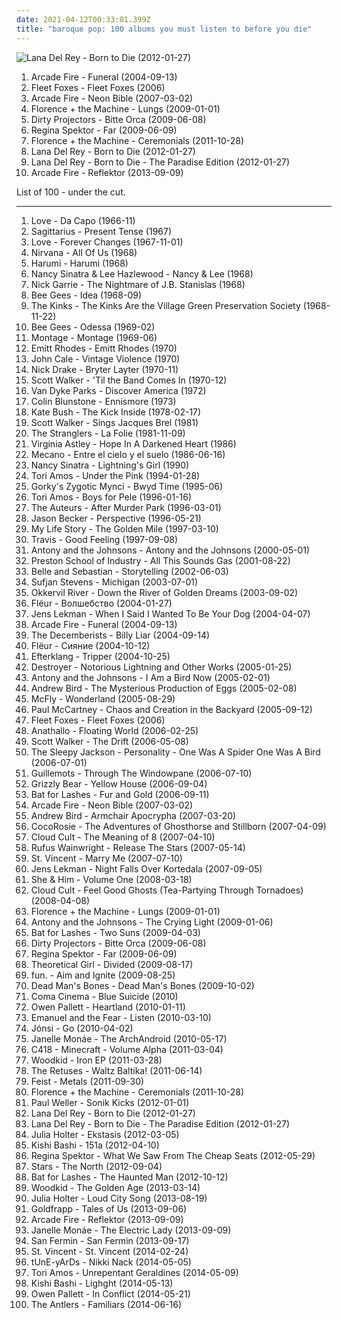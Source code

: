 ```yaml
---
date: 2021-04-12T00:33:01.399Z
title: "baroque pop: 100 albums you must listen to before you die"
---
```

![Lana Del Rey - Born to Die (2012-01-27)](http://coverartarchive.org/release/c98842dc-f272-4716-b59e-0b706e844836/28024609400-500.jpg "Lana Del Rey - Born to Die (2012-01-27)")
<ol class="albums">
<li data-cover="http://coverartarchive.org/release/26cdc327-38f2-4200-b5dc-f2fa0e13fcfe/1189320642-500.jpg" data-tags="indie rock" role="button">Arcade Fire - Funeral (2004-09-13)</li>
<li data-cover="http://coverartarchive.org/release/b71b6a8f-b6c4-4d25-98e4-6c72b2474667/2730327014-500.jpg" data-tags="folk, indie" role="button">Fleet Foxes - Fleet Foxes (2006)</li>
<li data-cover="http://coverartarchive.org/release/e9d5f43f-826f-3a52-8890-084d0863d687/2096303717-500.jpg" data-tags="indie rock, indie" role="button">Arcade Fire - Neon Bible (2007-03-02)</li>
<li data-cover="http://coverartarchive.org/release/11572329-7330-36eb-bcfb-787987c783be/9704570995-500.jpg" data-tags="indie" role="button">Florence + the Machine - Lungs (2009-01-01)</li>
<li data-cover="http://coverartarchive.org/release/5a5b5fe2-0898-3026-afb7-378fb8373752/8131494180-500.jpg" data-tags="experimental, indie rock, freak folk" role="button">Dirty Projectors - Bitte Orca (2009-06-08)</li>
<li data-cover="http://coverartarchive.org/release/8de3f2da-225f-49de-bb40-7a58e3bb0518/3715735677-500.jpg" data-tags="pop, piano, anti-folk, indie, alternative, indie pop, indie rock, 00s" role="button">Regina Spektor - Far (2009-06-09)</li>
<li data-cover="http://coverartarchive.org/release/c4cd4554-e6c2-4474-9e03-305b586007a1/17890002299-500.jpg" data-tags="indie, female vocalists" role="button">Florence + the Machine - Ceremonials (2011-10-28)</li>
<li data-cover="http://coverartarchive.org/release/c98842dc-f272-4716-b59e-0b706e844836/28024609400-500.jpg" data-tags="baroque pop, trip-hop, alternative" role="button">Lana Del Rey - Born to Die (2012-01-27)</li>
<li data-cover="http://coverartarchive.org/release/d2ee5e04-e4f2-4c1e-92f1-89723aa51370/28023085962-500.jpg" data-tags="baroque pop, trip hop, dream pop, trip-hop, indie pop, female vocalists" role="button">Lana Del Rey - Born to Die - The Paradise Edition (2012-01-27)</li>
<li data-cover="http://coverartarchive.org/release/660b4600-6d15-46c7-986b-650c26b97ddf/11070767669-500.jpg" data-tags="indie rock" role="button">Arcade Fire - Reflektor (2013-09-09)</li>
</ol>
List of 100 - under the cut.
<!-- more -->

_________________

<ol class="albums">
<li data-cover="http://coverartarchive.org/release/58713cce-6dec-409a-b674-f30050f6fb82/5949082744-500.jpg" data-tags="psychedelic, 60s" role="button">
Love - Da Capo (1966-11)
</li>
<li data-cover="http://coverartarchive.org/release/7bab58a3-1769-467e-9d30-4a2b2761019d/27584215433-500.jpg" data-tags="sunshine pop, psychedelic" role="button">
Sagittarius - Present Tense (1967)
</li>
<li data-cover="http://coverartarchive.org/release/d734f1d2-e3de-347b-b2c0-6bb92efe8c79/5949145621-500.jpg" data-tags="psychedelic, psychedelic rock, 60s" role="button">
Love - Forever Changes (1967-11-01)
</li>
<li data-cover="http://coverartarchive.org/release/d55d9495-c5b3-4db2-92a9-89a5a8d07f1b/27898587576-500.jpg" data-tags="60s, progressive rock" role="button">
Nirvana - All Of Us (1968)
</li>
<li data-cover="https://img.discogs.com/qBO4M0g2RVYmeS9RZtaHunS5Vvg=/fit-in/594x600/filters:strip_icc():format(jpeg):mode_rgb():quality(90)/discogs-images/R-1557450-1351949867-9125.jpeg.jpg" data-tags="psychedelic rock" role="button">
Harumi - Harumi (1968)
</li>
<li data-cover="https://img.discogs.com/mybFD7GXpZAwbDkPS_9PVLeBEGo=/fit-in/600x608/filters:strip_icc():format(jpeg):mode_rgb():quality(90)/discogs-images/R-1904441-1507107587-5317.jpeg.jpg" data-tags="oldies, duets" role="button">
Nancy Sinatra & Lee Hazlewood - Nancy & Lee (1968)
</li>
<li data-cover="https://img.discogs.com/Fl1Ff9O_ESOOU8G6Xqa6VpHQ_wo=/fit-in/600x634/filters:strip_icc():format(jpeg):mode_rgb():quality(90)/discogs-images/R-14311131-1571998296-8145.jpeg.jpg" data-tags="british, folk, baroque pop, psychedelic, debut album, one and only album, excelso" role="button">
Nick Garrie - The Nightmare of J.B. Stanislas (1968)
</li>
<li data-cover="http://coverartarchive.org/release/7bcfed4f-d583-4607-9a14-6da0a60350c0/10325742178-500.jpg" data-tags="60s" role="button">
Bee Gees - Idea (1968-09)
</li>
<li data-cover="https://img.discogs.com/ab__G-H8T6w87q5XPpCYOQOQcwo=/fit-in/600x597/filters:strip_icc():format(jpeg):mode_rgb():quality(90)/discogs-images/R-694867-1220183882.jpeg.jpg" data-tags="60s" role="button">
The Kinks - The Kinks Are the Village Green Preservation Society (1968-11-22)
</li>
<li data-cover="https://img.discogs.com/h09j3rFsID_d3IQDD9P3EXbhQSk=/fit-in/600x600/filters:strip_icc():format(jpeg):mode_rgb():quality(90)/discogs-images/R-503157-1136621189.jpeg.jpg" data-tags="60s, psychedelic pop" role="button">
Bee Gees - Odessa (1969-02)
</li>
<li data-cover="https://img.discogs.com/LTjVR92xv3CFJjHg9B1_O7tiFTI=/fit-in/480x480/filters:strip_icc():format(jpeg):mode_rgb():quality(90)/discogs-images/R-608901-1296035276.jpeg.jpg" data-tags="classic rock, 60s, progressive rock, baroque pop, finland, unterberger" role="button">
Montage - Montage (1969-06)
</li>
<li data-cover="https://img.discogs.com/m1LRBYq-fZyGN19YuD43YS47n0A=/fit-in/600x600/filters:strip_icc():format(jpeg):mode_rgb():quality(90)/discogs-images/R-1684582-1595449542-3982.jpeg.jpg" data-tags="my most favorites, from a long time ago" role="button">
Emitt Rhodes - Emitt Rhodes (1970)
</li>
<li data-cover="https://img.discogs.com/mEZJWBt4ebrznwBCtifb0xeE8Pw=/fit-in/600x596/filters:strip_icc():format(jpeg):mode_rgb():quality(90)/discogs-images/R-10470208-1498082862-7740.jpeg.jpg" data-tags="rock, art rock" role="button">
John Cale - Vintage Violence (1970)
</li>
<li data-cover="http://coverartarchive.org/release/93d4c2fa-6749-3820-88df-b1f6df8cf48b/11682519206-500.jpg" data-tags="folk, singer-songwriter" role="button">
Nick Drake - Bryter Layter (1970-11)
</li>
<li data-cover="https://img.discogs.com/F4y4Ml7lqOoTrgR7WurZ40L_CQ8=/fit-in/380x380/filters:strip_icc():format(jpeg):mode_rgb():quality(90)/discogs-images/R-5843299-1404775547-8954.jpeg.jpg" data-tags="70s, usa, soft rock, baroque pop, elegant, 1970's, 70's, underplayed, made of awesome and win, underrated as hell, so underrated that it hurts, underrated so it hurts" role="button">
Scott Walker - 'Til the Band Comes In (1970-12)
</li>
<li data-cover="https://img.discogs.com/dBjr4eRodC_8Arxa4xEWuJow38s=/fit-in/301x300/filters:strip_icc():format(jpeg):mode_rgb():quality(90)/discogs-images/R-776417-1161724004.jpeg.jpg" data-tags="van dyke parks, steel pan" role="button">
Van Dyke Parks - Discover America (1972)
</li>
<li data-cover="http://coverartarchive.org/release/c972a9fe-c7de-4377-8f5e-fa6537e048ba/26473977011-500.jpg" data-tags="soft rock, baroque pop, library, russ ballard" role="button">
Colin Blunstone - Ennismore (1973)
</li>
<li data-cover="https://img.discogs.com/VRMb3RLFAY9udhH7Cg_XN6mNcVA=/fit-in/597x600/filters:strip_icc():format(jpeg):mode_rgb():quality(90)/discogs-images/R-3089864-1338821720-9527.jpeg.jpg" data-tags="70s, female vocalists" role="button">
Kate Bush - The Kick Inside (1978-02-17)
</li>
<li data-cover="https://img.discogs.com/Rgylx2szfSezdFhgUD4oHZBLrtM=/fit-in/600x598/filters:strip_icc():format(jpeg):mode_rgb():quality(90)/discogs-images/R-10194886-1494952151-2414.jpeg.jpg" data-tags="baroque pop" role="button">
Scott Walker - Sings Jacques Brel (1981)
</li>
<li data-cover="http://coverartarchive.org/release/c6911b3b-135f-4b7b-a2cc-b90ea1e11ac9/3514546977-500.jpg" data-tags="new wave" role="button">
The Stranglers - La Folie (1981-11-09)
</li>
<li data-cover="https://img.discogs.com/m8orecc8erkk0IZ8cm0s5oCeW-s=/fit-in/300x300/filters:strip_icc():format(jpeg):mode_rgb():quality(90)/discogs-images/R-136523-001.jpg.jpg" data-tags="80s, baroque pop, reflective, dream pop, mellow, hypnotic, pastoral, david sylvian, literary, flashback alternatives" role="button">
Virginia Astley - Hope In A Darkened Heart (1986)
</li>
<li data-cover="http://coverartarchive.org/release/23694683-ade1-45f8-94d6-41889765ca8f/7895158561-500.jpg" data-tags="baroque pop" role="button">
Mecano - Entre el cielo y el suelo (1986-06-16)
</li>
<li data-cover="https://img.discogs.com/6w2N9p1bSarZMbzK3ir2Bgqrhcs=/fit-in/600x611/filters:strip_icc():format(jpeg):mode_rgb():quality(90)/discogs-images/R-4114226-1356016993-7803.jpeg.jpg" data-tags="60s, baroque pop, psychedelic pop, sunshine pop, pop/rock, am pop, n sinatra" role="button">
Nancy Sinatra - Lightning's Girl (1990)
</li>
<li data-cover="http://coverartarchive.org/release/716ab432-03be-3567-9d9f-1cbb4736e0dc/24215052902-500.jpg" data-tags="piano, alternative, 90s" role="button">
Tori Amos - Under the Pink (1994-01-28)
</li>
<li data-cover="https://img.discogs.com/ZNc7KJdUubXDshWouVLKU0RiiGk=/fit-in/600x520/filters:strip_icc():format(jpeg):mode_rgb():quality(90)/discogs-images/R-1478435-1295910826.jpeg.jpg" data-tags="electronica, pop, folk, ambient, indie pop, post-rock, baroque pop, psychedelic, 90s, psychedelic folk, neo-psychedelia, vert-de-gris play-list, evilfaire, tag auditions" role="button">
Gorky's Zygotic Mynci - Bwyd Time (1995-06)
</li>
<li data-cover="http://coverartarchive.org/release/4cd43e6e-df96-3546-8343-870035e5eaf6/21952897279-500.jpg" data-tags="alternative, piano, female vocalists" role="button">
Tori Amos - Boys for Pele (1996-01-16)
</li>
<li data-cover="http://coverartarchive.org/release/9b4db6a4-56e6-47de-8440-074247b2ed52/9707871898-500.jpg" data-tags="alternative rock, indie pop, indie rock, britpop, baroque pop" role="button">
The Auteurs - After Murder Park (1996-03-01)
</li>
<li data-cover="https://img.discogs.com/mNXWnxU6AigruWA4NqM5Yj2B2dk=/fit-in/500x501/filters:strip_icc():format(jpeg):mode_rgb():quality(90)/discogs-images/R-806104-1504454664-2413.jpeg.jpg" data-tags="guitar virtuoso" role="button">
Jason Becker - Perspective (1996-05-21)
</li>
<li data-cover="http://coverartarchive.org/release/0796c94c-45b7-3880-9c5b-a2b5d5872a34/2737724724-500.jpg" data-tags="chamber pop" role="button">
My Life Story - The Golden Mile (1997-03-10)
</li>
<li data-cover="https://via.placeholder.com/450" data-tags="rock" role="button">
Travis - Good Feeling (1997-09-08)
</li>
<li data-cover="https://img.discogs.com/jfZn4knjvcFv-_U0n649Rn6Xb8k=/fit-in/294x300/filters:strip_icc():format(jpeg):mode_rgb():quality(90)/discogs-images/R-9533581-1482236077-1712.png.jpg" data-tags="chamber pop, piano" role="button">
Antony and the Johnsons - Antony and the Johnsons (2000-05-01)
</li>
<li data-cover="http://coverartarchive.org/release/e26ba6ac-55c5-3179-be0c-10a5bb782f38/15873607126-500.jpg" data-tags="indie rock, baroque pop, noise pop" role="button">
Preston School of Industry - All This Sounds Gas (2001-08-22)
</li>
<li data-cover="http://coverartarchive.org/release/6d1d433e-709b-4c6b-8d09-7e8b845be806/4629393369-500.jpg" data-tags="soundtrack, indie pop, indie, 00s" role="button">
Belle and Sebastian - Storytelling (2002-06-03)
</li>
<li data-cover="http://coverartarchive.org/release/d6060b45-64a0-4fed-b205-78e0ab10aff1/2104989394-500.jpg" data-tags="folk" role="button">
Sufjan Stevens - Michigan (2003-07-01)
</li>
<li data-cover="http://coverartarchive.org/release/7918cb8d-87d1-40d3-b0c8-ed4f18da30c5/18837280447-500.jpg" data-tags="indie" role="button">
Okkervil River - Down the River of Golden Dreams (2003-09-02)
</li>
<li data-cover="http://coverartarchive.org/release/ea9811df-915b-4d1b-8172-673b5cc4ce7d/4397578495-500.jpg" data-tags="ethereal" role="button">
Flëur - Волшебство (2004-01-27)
</li>
<li data-cover="https://img.discogs.com/lht66wld2zFLaR95E4ynUkkl4tM=/fit-in/600x597/filters:strip_icc():format(jpeg):mode_rgb():quality(90)/discogs-images/R-695801-1329686225.jpeg.jpg" data-tags="indie pop, singer-songwriter, chamber pop, baroque pop, indie folk, 00s, alternative pop, secretly canadian, art pop, folk indie, ork-pop" role="button">
Jens Lekman - When I Said I Wanted To Be Your Dog (2004-04-07)
</li>
<li data-cover="http://coverartarchive.org/release/26cdc327-38f2-4200-b5dc-f2fa0e13fcfe/1189320642-500.jpg" data-tags="indie rock" role="button">
Arcade Fire - Funeral (2004-09-13)
</li>
<li data-cover="http://coverartarchive.org/release/3f83afa6-3467-4d55-91df-b9adafefaf73/21898230268-500.jpg" data-tags="emusic" role="button">
The Decemberists - Billy Liar (2004-09-14)
</li>
<li data-cover="http://coverartarchive.org/release/67148959-1ccd-3c30-8645-cfb8301b0001/4778416413-500.jpg" data-tags="cardiowave" role="button">
Flëur - Сияние (2004-10-12)
</li>
<li data-cover="https://img.discogs.com/vDrhdpiSCQOv2B2i_eL7O77oHPg=/fit-in/500x446/filters:strip_icc():format(jpeg):mode_rgb():quality(90)/discogs-images/R-339667-1321456005.jpeg.jpg" data-tags="post-rock, electronic" role="button">
Efterklang - Tripper (2004-10-25)
</li>
<li data-cover="http://coverartarchive.org/release/3ff2fc2e-99fb-413f-bc4e-0b22de2c95f2/23181586607-500.jpg" data-tags="chamber pop, canadian, 00s" role="button">
Destroyer - Notorious Lightning and Other Works (2005-01-25)
</li>
<li data-cover="http://coverartarchive.org/release/27877053-2d88-48a1-8f3f-cab6e8c35cbd/8815137840-500.jpg" data-tags="singer-songwriter, 00s" role="button">
Antony and the Johnsons - I Am a Bird Now (2005-02-01)
</li>
<li data-cover="http://coverartarchive.org/release/14ef3f91-7994-44a5-a55d-60f512ed7641/12985446912-500.jpg" data-tags="indie" role="button">
Andrew Bird - The Mysterious Production of Eggs (2005-02-08)
</li>
<li data-cover="http://coverartarchive.org/release/62092003-2619-41a4-9795-e77c0625dc03/28025749897-500.jpg" data-tags="pop rock, mcfly, pop, rock" role="button">
McFly - Wonderland (2005-08-29)
</li>
<li data-cover="https://img.discogs.com/NRJjEBPolQOB0FAThgshHsBaIhs=/fit-in/600x525/filters:strip_icc():format(jpeg):mode_rgb():quality(90)/discogs-images/R-749930-1578484299-3370.jpeg.jpg" data-tags="classic rock, rock, 00s" role="button">
Paul McCartney - Chaos and Creation in the Backyard (2005-09-12)
</li>
<li data-cover="http://coverartarchive.org/release/b71b6a8f-b6c4-4d25-98e4-6c72b2474667/2730327014-500.jpg" data-tags="folk, indie" role="button">
Fleet Foxes - Fleet Foxes (2006)
</li>
<li data-cover="http://coverartarchive.org/release/6e45a5ef-e2eb-4c4c-9c88-44cca007f224/26591053555-500.jpg" data-tags="indie rock" role="button">
Anathallo - Floating World (2006-02-25)
</li>
<li data-cover="http://coverartarchive.org/release/65cfba88-743b-4466-a3ed-d18e44ad99e0/8784418216-500.jpg" data-tags="avant-garde, experimental" role="button">
Scott Walker - The Drift (2006-05-08)
</li>
<li data-cover="https://img.discogs.com/XmM7Ipzj8VW8QvM3v_iF97QtLU4=/fit-in/600x596/filters:strip_icc():format(jpeg):mode_rgb():quality(90)/discogs-images/R-742978-1594482845-5772.jpeg.jpg" data-tags="rock" role="button">
The Sleepy Jackson - Personality - One Was A Spider One Was A Bird (2006-07-01)
</li>
<li data-cover="https://img.discogs.com/YX4FZMLYAhoPXbaanMlQu89V4UM=/fit-in/200x198/filters:strip_icc():format(jpeg):mode_rgb():quality(90)/discogs-images/R-865147-1166906143.jpeg.jpg" data-tags="chamber pop, 00s" role="button">
Guillemots - Through The Windowpane (2006-07-10)
</li>
<li data-cover="http://coverartarchive.org/release/e3e77ecb-7d18-3a9a-8c1a-251ebdb150c1/8130435236-500.jpg" data-tags="warp, indie folk, indie" role="button">
Grizzly Bear - Yellow House (2006-09-04)
</li>
<li data-cover="https://img.discogs.com/e8j4hzjnmOYuCeJKF02RrN_5_YY=/fit-in/600x594/filters:strip_icc():format(jpeg):mode_rgb():quality(90)/discogs-images/R-1054660-1198425678.jpeg.jpg" data-tags="indie, female vocalists" role="button">
Bat for Lashes - Fur and Gold (2006-09-11)
</li>
<li data-cover="http://coverartarchive.org/release/e9d5f43f-826f-3a52-8890-084d0863d687/2096303717-500.jpg" data-tags="indie rock, indie" role="button">
Arcade Fire - Neon Bible (2007-03-02)
</li>
<li data-cover="http://coverartarchive.org/release/a01bc8ac-bdbe-3893-ab2d-2990e52005cf/8763055969-500.jpg" data-tags="indie, folk" role="button">
Andrew Bird - Armchair Apocrypha (2007-03-20)
</li>
<li data-cover="http://coverartarchive.org/release/91760b90-6914-343c-99b7-3e673fc08c37/26142599602-500.jpg" data-tags="experimental, alternative, freak folk" role="button">
CocoRosie - The Adventures of Ghosthorse and Stillborn (2007-04-09)
</li>
<li data-cover="http://coverartarchive.org/release/e8e2a5eb-dd78-428f-bce9-78ce600dc171/15437695010-500.jpg" data-tags="indie rock, indie pop" role="button">
Cloud Cult - The Meaning of 8 (2007-04-10)
</li>
<li data-cover="http://coverartarchive.org/release/18082f59-6c79-4f9b-8be5-45c9aa2619d0/10610832447-500.jpg" data-tags="singer-songwriter" role="button">
Rufus Wainwright - Release The Stars (2007-05-14)
</li>
<li data-cover="http://coverartarchive.org/release/810b0381-38bd-3ff0-852c-38201bc04c28/22198290982-500.jpg" data-tags="indie pop" role="button">
St. Vincent - Marry Me (2007-07-10)
</li>
<li data-cover="http://coverartarchive.org/release/4bae6b93-7d34-4abe-984f-61487858e8fa/4890223091-500.jpg" data-tags="indie pop, indie" role="button">
Jens Lekman - Night Falls Over Kortedala (2007-09-05)
</li>
<li data-cover="http://coverartarchive.org/release/ee79e860-68e7-46ad-bebb-8a003a1dc7a4/4804280407-500.jpg" data-tags="indie" role="button">
She & Him - Volume One (2008-03-18)
</li>
<li data-cover="http://coverartarchive.org/release/3d1e2666-2609-414f-9a88-cd0ab15186bd/11408773160-500.jpg" data-tags="indie, experimental, indie pop, indie rock, baroque pop, art rock, tea" role="button">
Cloud Cult - Feel Good Ghosts (Tea-Partying Through Tornadoes) (2008-04-08)
</li>
<li data-cover="http://coverartarchive.org/release/11572329-7330-36eb-bcfb-787987c783be/9704570995-500.jpg" data-tags="indie" role="button">
Florence + the Machine - Lungs (2009-01-01)
</li>
<li data-cover="http://coverartarchive.org/release/0c48ecde-bde3-4a26-9d55-edfd21555f62/9823776819-500.jpg" data-tags="alternative, 00s" role="button">
Antony and the Johnsons - The Crying Light (2009-01-06)
</li>
<li data-cover="http://coverartarchive.org/release/1589c9ec-b9d8-30e6-8f0c-57dd7c52ec35/8202001315-500.jpg" data-tags="alternative, atmospheric" role="button">
Bat for Lashes - Two Suns (2009-04-03)
</li>
<li data-cover="http://coverartarchive.org/release/5a5b5fe2-0898-3026-afb7-378fb8373752/8131494180-500.jpg" data-tags="experimental, indie rock, freak folk" role="button">
Dirty Projectors - Bitte Orca (2009-06-08)
</li>
<li data-cover="http://coverartarchive.org/release/8de3f2da-225f-49de-bb40-7a58e3bb0518/3715735677-500.jpg" data-tags="pop, piano, anti-folk, indie, alternative, indie pop, indie rock, 00s" role="button">
Regina Spektor - Far (2009-06-09)
</li>
<li data-cover="https://img.discogs.com/mt5ILZYiFxT_mxXKhEYlkMOy_W0=/fit-in/400x400/filters:strip_icc():format(jpeg):mode_rgb():quality(90)/discogs-images/R-2130657-1265697691.jpeg.jpg" data-tags="baroque pop" role="button">
Theoretical Girl - Divided (2009-08-17)
</li>
<li data-cover="https://img.discogs.com/Xvt0O3nea3m5UxRftZdasQolCx0=/fit-in/600x600/filters:strip_icc():format(jpeg):mode_rgb():quality(90)/discogs-images/R-58972-1307997369.jpeg.jpg" data-tags="indie pop" role="button">
fun. - Aim and Ignite (2009-08-25)
</li>
<li data-cover="http://coverartarchive.org/release/efa93a5d-b718-4434-9486-0a33936e4247/15056259297-500.jpg" data-tags="indie" role="button">
Dead Man's Bones - Dead Man's Bones (2009-10-02)
</li>
<li data-cover="http://coverartarchive.org/release/4fb4f073-94e0-4f6b-bcd2-8b9a48dafdbb/12165987773-500.jpg" data-tags="indie pop" role="button">
Coma Cinema - Blue Suicide (2010)
</li>
<li data-cover="http://coverartarchive.org/release/3a042707-e728-427f-a043-decd9c2ff938/9809015312-500.jpg" data-tags="chamber pop" role="button">
Owen Pallett - Heartland (2010-01-11)
</li>
<li data-cover="https://img.discogs.com/1HO2GEqJmL1C5AI7UStkR11RGQk=/fit-in/500x500/filters:strip_icc():format(jpeg):mode_rgb():quality(90)/discogs-images/R-4430565-1364671439-4626.jpeg.jpg" data-tags="post-rock, chamber pop, baroque pop, orchestral, songs with strings" role="button">
Emanuel and the Fear - Listen (2010-03-10)
</li>
<li data-cover="https://img.discogs.com/UOImzRtyth_QOHrx5B-rmRoqvy8=/fit-in/483x476/filters:strip_icc():format(jpeg):mode_rgb():quality(90)/discogs-images/R-2213328-1270206465.jpeg.jpg" data-tags="post-rock" role="button">
Jónsi - Go (2010-04-02)
</li>
<li data-cover="http://coverartarchive.org/release/14ae1a9c-9e8e-3ae5-87f2-3bf68b9feefd/8899038012-500.jpg" data-tags="soul, funk" role="button">
Janelle Monáe - The ArchAndroid (2010-05-17)
</li>
<li data-cover="http://coverartarchive.org/release/5e396e48-5bc1-4d28-ab34-ee77dc534fed/22120675980-500.jpg" data-tags="ambient" role="button">
C418 - Minecraft - Volume Alpha (2011-03-04)
</li>
<li data-cover="http://coverartarchive.org/release/33a8f17b-10c0-40f3-8a6c-3711b0bceda0/2926396596-500.jpg" data-tags="indie folk" role="button">
Woodkid - Iron EP (2011-03-28)
</li>
<li data-cover="http://coverartarchive.org/release/32d69bdd-ff69-4d55-b004-2d556e2a1138/1260171701-500.jpg" data-tags="indie, indie pop, chamber pop, baroque pop, russian, balkan brass, europe, 10s, european, russia, experimental indie, art pop, russian underground, balkan sound, snegiri, former soviet union, post soviet union" role="button">
The Retuses - Waltz Baltika! (2011-06-14)
</li>
<li data-cover="https://img.discogs.com/9aUQbdMYLjht-KvnFgpm8mcxuvU=/fit-in/600x587/filters:strip_icc():format(jpeg):mode_rgb():quality(90)/discogs-images/R-3138527-1585409765-4096.jpeg.jpg" data-tags="female vocalists" role="button">
Feist - Metals (2011-09-30)
</li>
<li data-cover="http://coverartarchive.org/release/c4cd4554-e6c2-4474-9e03-305b586007a1/17890002299-500.jpg" data-tags="indie, female vocalists" role="button">
Florence + the Machine - Ceremonials (2011-10-28)
</li>
<li data-cover="https://img.discogs.com/VXOFbX34gktkQGSC9aJFT3zi8k4=/fit-in/526x480/filters:strip_icc():format(jpeg):mode_rgb():quality(90)/discogs-images/R-2750195-1299339276.jpeg.jpg" data-tags="rock" role="button">
Paul Weller - Sonik Kicks (2012-01-01)
</li>
<li data-cover="http://coverartarchive.org/release/c98842dc-f272-4716-b59e-0b706e844836/28024609400-500.jpg" data-tags="baroque pop, trip-hop, alternative" role="button">
Lana Del Rey - Born to Die (2012-01-27)
</li>
<li data-cover="http://coverartarchive.org/release/d2ee5e04-e4f2-4c1e-92f1-89723aa51370/28023085962-500.jpg" data-tags="baroque pop, trip hop, dream pop, trip-hop, indie pop, female vocalists" role="button">
Lana Del Rey - Born to Die - The Paradise Edition (2012-01-27)
</li>
<li data-cover="http://coverartarchive.org/release/62e1453a-dc00-4492-9f7c-11548835392a/12237507637-500.jpg" data-tags="experimental, dream pop, art pop" role="button">
Julia Holter - Ekstasis (2012-03-05)
</li>
<li data-cover="http://coverartarchive.org/release/80d6bd71-6b59-42c5-b8cd-c1c02c763558/2788223281-500.jpg" data-tags="indie, experimental" role="button">
Kishi Bashi - 151a (2012-04-10)
</li>
<li data-cover="http://coverartarchive.org/release/5f6b55a2-bb35-424f-8eb9-47307c4b5768/3469428927-500.jpg" data-tags="alternative" role="button">
Regina Spektor - What We Saw From The Cheap Seats (2012-05-29)
</li>
<li data-cover="http://coverartarchive.org/release/388e1e08-0628-4799-bd60-a50a6ba590da/4876724124-500.jpg" data-tags="indie pop" role="button">
Stars - The North (2012-09-04)
</li>
<li data-cover="http://coverartarchive.org/release/138edfef-da8d-4992-a93b-d41ac314e93c/7732754501-500.jpg" data-tags="dream pop, alternative" role="button">
Bat for Lashes - The Haunted Man (2012-10-12)
</li>
<li data-cover="http://coverartarchive.org/release/ddf07d7e-3261-481d-82b4-1bd7663ba979/2805075649-500.jpg" data-tags="indie, symphonic pop" role="button">
Woodkid - The Golden Age (2013-03-14)
</li>
<li data-cover="http://coverartarchive.org/release/9d1dc16a-a854-4589-b78b-f008af493aac/4871200031-500.jpg" data-tags="art pop, chamber pop" role="button">
Julia Holter - Loud City Song (2013-08-19)
</li>
<li data-cover="http://coverartarchive.org/release/6b18b30a-e578-41eb-8d3d-1ff4a6a22d9d/12859926570-500.jpg" data-tags="trip-hop, electronic, chamber pop, art pop" role="button">
Goldfrapp - Tales of Us (2013-09-06)
</li>
<li data-cover="http://coverartarchive.org/release/660b4600-6d15-46c7-986b-650c26b97ddf/11070767669-500.jpg" data-tags="indie rock" role="button">
Arcade Fire - Reflektor (2013-09-09)
</li>
<li data-cover="https://img.discogs.com/OtyXaiP218RcrUyzxtkfaSFCefU=/fit-in/600x597/filters:strip_icc():format(jpeg):mode_rgb():quality(90)/discogs-images/R-4896670-1599509523-4252.jpeg.jpg" data-tags="soul, rnb" role="button">
Janelle Monáe - The Electric Lady (2013-09-09)
</li>
<li data-cover="http://coverartarchive.org/release/cf32c417-73c5-40be-a12d-cde9eb33122b/5578266406-500.jpg" data-tags="indie pop, chamber pop, baroque pop, 2010s, symphonic pop, sufjan stevens" role="button">
San Fermin - San Fermin (2013-09-17)
</li>
<li data-cover="https://img.discogs.com/7ZBnbaSnSc4ci1gadSRb1lcTFEg=/fit-in/600x600/filters:strip_icc():format(jpeg):mode_rgb():quality(90)/discogs-images/R-5433906-1393256089-7792.jpeg.jpg" data-tags="art pop" role="button">
St. Vincent - St. Vincent (2014-02-24)
</li>
<li data-cover="https://img.discogs.com/X4BPyuwih9Ftjun2RLU7v5627hA=/fit-in/450x450/filters:strip_icc():format(jpeg):mode_rgb():quality(90)/discogs-images/R-5659142-1399187504-3176.jpeg.jpg" data-tags="experimental" role="button">
tUnE-yArDs - Nikki Nack (2014-05-05)
</li>
<li data-cover="http://coverartarchive.org/release/fcd44a2b-3e3f-4e7f-8af2-e553fa6a603f/7296590031-500.jpg" data-tags="alternative pop" role="button">
Tori Amos - Unrepentant Geraldines (2014-05-09)
</li>
<li data-cover="http://coverartarchive.org/release/c15ae8e9-1369-41c7-b57a-ef34ca61c22b/7143771102-500.jpg" data-tags="indie pop, baroque pop" role="button">
Kishi Bashi - Lighght (2014-05-13)
</li>
<li data-cover="http://coverartarchive.org/release/8098367d-6f56-4157-9a31-5be90eb18473/7434193975-500.jpg" data-tags="chamber pop, art pop" role="button">
Owen Pallett - In Conflict (2014-05-21)
</li>
<li data-cover="http://coverartarchive.org/release/0d1c75bc-5953-40da-99b3-9491d03cf424/9366881296-500.jpg" data-tags="dream pop, indie rock" role="button">
The Antlers - Familiars (2014-06-16)
</li>
</ol>